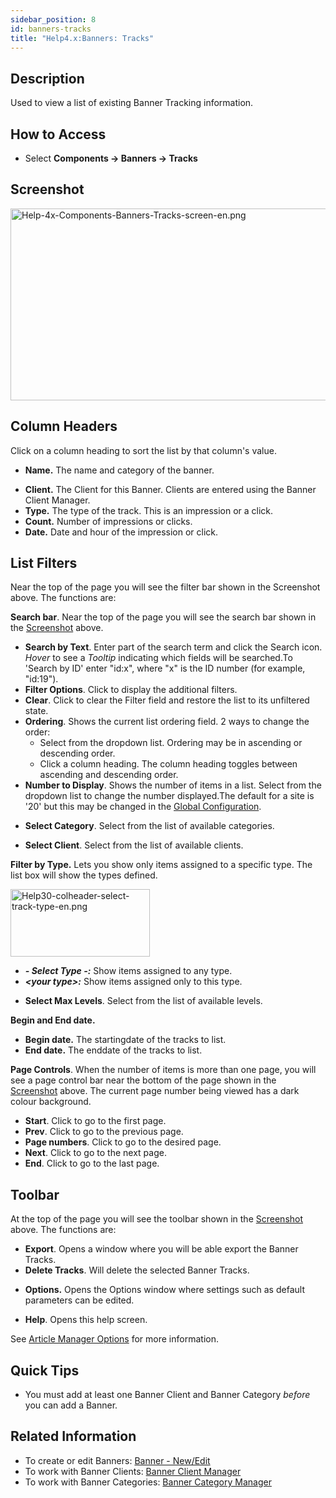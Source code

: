 ```yaml
---
sidebar_position: 8
id: banners-tracks
title: "Help4.x:Banners: Tracks"
---
```

## Description

Used to view a list of existing Banner Tracking information.

## How to Access

- Select **Components **→** Banners **→** Tracks**

## Screenshot

<img
src="https://docs.joomla.org/images/5/5b/Help-4x-Components-Banners-Tracks-screen-en.png"
decoding="async" data-file-width="800" data-file-height="307"
width="800" height="307"
alt="Help-4x-Components-Banners-Tracks-screen-en.png" />

## Column Headers

Click on a column heading to sort the list by that column's value.

- **Name.** The name and category of the banner.

<!-- -->

- **Client.** The Client for this Banner. Clients are entered using the
  Banner Client Manager.
- **Type.** The type of the track. This is an impression or a click.
- **Count.** Number of impressions or clicks.
- **Date.** Date and hour of the impression or click.

## List Filters

Near the top of the page you will see the filter bar shown in the
Screenshot above. The functions are:

**Search bar**. Near the top of the page you will see the search bar
shown in the [Screenshot](#screenshot) above.

- **Search by Text**. Enter part of the search term and click the Search
  icon. *Hover* to see a *Tooltip* indicating which fields will be
  searched.To 'Search by ID' enter "id:x", where "x" is the ID number
  (for example, "id:19").
- **Filter Options**. Click to display the additional filters.
- **Clear**. Click to clear the Filter field and restore the list to its
  unfiltered state.
- **Ordering**. Shows the current list ordering field. 2 ways to change
  the order:
  - Select from the dropdown list. Ordering may be in ascending or
    descending order.
  - Click a column heading. The column heading toggles between ascending
    and descending order.
- **Number to Display**. Shows the number of items in a list. Select
  from the dropdown list to change the number displayed.The default for
  a site is '20' but this may be changed in the [Global
  Configuration](https://docs.joomla.org/Help4.x:Site_Global_Configuration/en#defaultlistlimit "Help4.x:Site Global Configuration/en").

<!-- -->

- **Select Category**. Select from the list of available categories.

<!-- -->

- **Select Client**. Select from the list of available clients.

  
**Filter by Type.** Lets you show only items assigned to a specific
type. The list box will show the types defined.

<img
src="https://docs.joomla.org/images/2/24/Help30-colheader-select-track-type-en.png"
decoding="async" data-file-width="223" data-file-height="108"
width="223" height="108"
alt="Help30-colheader-select-track-type-en.png" />

- ***- Select Type -:*** Show items assigned to any type.
- ***\<your type\>:*** Show items assigned only to this type.

<!-- -->

- **Select Max Levels**. Select from the list of available levels.

**Begin and End date.**

- **Begin date.** The startingdate of the tracks to list.
- **End date.** The enddate of the tracks to list.

**Page Controls**. When the number of items is more than one page, you
will see a page control bar near the bottom of the page shown in the
[Screenshot](#screenshot) above. The current page number being viewed
has a dark colour background.

- **Start**. Click to go to the first page.
- **Prev**. Click to go to the previous page.
- **Page numbers**. Click to go to the desired page.
- **Next**. Click to go to the next page.
- **End**. Click to go to the last page.

## Toolbar

At the top of the page you will see the toolbar shown in the
[Screenshot](#Screenshot) above. The functions are:

- **Export**. Opens a window where you will be able export the Banner
  Tracks.
- **Delete Tracks**. Will delete the selected Banner Tracks.

<!-- -->

- **Options.** Opens the Options window where settings such as default
  parameters can be edited.

<!-- -->

- **Help**. Opens this help screen.

See [Article Manager
Options](https://docs.joomla.org/Help4.x:Articles:_Options/en "Help4.x:Articles: Options/en")
for more information.

## Quick Tips

- You must add at least one Banner Client and Banner Category *before*
  you can add a Banner.

## Related Information

- To create or edit Banners: [Banner -
  New/Edit](https://docs.joomla.org/Help4.x:Banners:_Edit/en "Help4.x:Banners: Edit/en")
- To work with Banner Clients: [Banner Client
  Manager](https://docs.joomla.org/Help4.x:Banners:_Clients/en "Help4.x:Banners: Clients/en")
- To work with Banner Categories: [Banner Category
  Manager](https://docs.joomla.org/Help4.x:Banners:_Categories/en "Help4.x:Banners: Categories/en")
